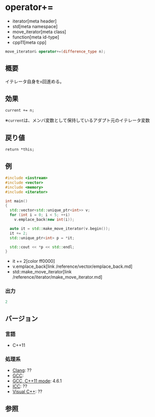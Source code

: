 # operator+=
* iterator[meta header]
* std[meta namespace]
* move_iterator[meta class]
* function[meta id-type]
* cpp11[meta cpp]

```cpp
move_iterator& operator+=(difference_type n);
```

## 概要
イテレータ自身を`n`回進める。


## 効果
`current += n;`

※`current`は、メンバ変数として保持しているアダプト元のイテレータ変数


## 戻り値
`return *this;`

## 例
```cpp example
#include <iostream>
#include <vector>
#include <memory>
#include <iterator>

int main()
{
  std::vector<std::unique_ptr<int>> v;
  for (int i = 0; i < 5; ++i)
    v.emplace_back(new int(i));

  auto it = std::make_move_iterator(v.begin());
  it += 2;
  std::unique_ptr<int> p = *it;

  std::cout << *p << std::endl;
}
```
* it += 2[color ff0000]
* v.emplace_back[link /reference/vector/emplace_back.md]
* std::make_move_iterator[link /reference/iterator/make_move_iterator.md]

### 出力
```cpp
2
```

## バージョン
### 言語
- C++11

### 処理系
- [Clang](/implementation.md#clang): ??
- [GCC](/implementation.md#gcc): 
- [GCC, C++11 mode](/implementation.md#gcc): 4.6.1
- [ICC](/implementation.md#icc): ??
- [Visual C++](/implementation.md#visual_cpp): ??


## 参照


